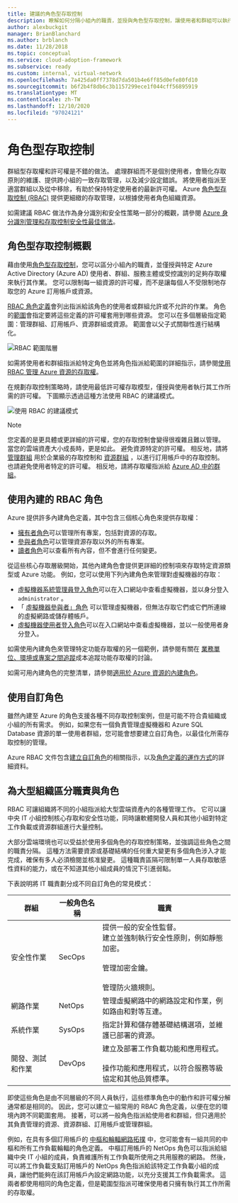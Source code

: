 ```yaml
---
title: 建議的角色型存取控制
description: 瞭解如何分隔小組內的職責，並授與角色型存取控制，讓使用者和群組可以執行其工作。
author: alexbuckgit
manager: BrianBlanchard
ms.author: brblanch
ms.date: 11/28/2018
ms.topic: conceptual
ms.service: cloud-adoption-framework
ms.subservice: ready
ms.custom: internal, virtual-network
ms.openlocfilehash: 7a425da0ff7378d7da501b4e6ff85d0efe80fd10
ms.sourcegitcommit: b6f2b4f8db6c3b1157299ece1f044cff56895919
ms.translationtype: MT
ms.contentlocale: zh-TW
ms.lasthandoff: 12/10/2020
ms.locfileid: "97024121"
---
```

# <a name="role-based-access-control"></a>角色型存取控制

群組型存取權和許可權是不錯的做法。 處理群組而不是個別使用者，會簡化存取原則的維護、提供跨小組的一致存取管理，以及減少設定錯誤。 將使用者指派至適當群組以及從中移除，有助於保持特定使用者的最新許可權。 Azure [角色型存取控制 (RBAC)](/azure/role-based-access-control/overview) 提供更細緻的存取管理，以根據使用者角色組織資源。

如需建議 RBAC 做法作為身分識別和安全性策略一部分的概觀，請參閱 [Azure 身分識別管理和存取控制安全性最佳做法](/azure/security/fundamentals/identity-management-best-practices#use-role-based-access-control)。

## <a name="overview-of-role-based-access-control"></a>角色型存取控制概觀

藉由使用[角色型存取控制](/azure/role-based-access-control/overview)，您可以區分小組內的職責，並僅授與特定 Azure Active Directory (Azure AD) 使用者、群組、服務主體或受控識別的足夠存取權來執行其作業。 您可以限制每一組資源的許可權，而不是讓每個人不受限制地存取您的 Azure 訂用帳戶或資源。

[RBAC 角色定義](/azure/role-based-access-control/role-definitions)會列出指派給該角色的使用者或群組允許或不允許的作業。 角色的[範圍](/azure/role-based-access-control/overview#scope)會指定要將這些定義的許可權套用到哪些資源。 您可以在多個層級指定範圍：管理群組、訂用帳戶、資源群組或資源。 範圍會以父子式關聯性進行結構化。

![RBAC 範圍階層](../../_images/azure-best-practices/rbac-scope.png)

如需將使用者和群組指派給特定角色並將角色指派給範圍的詳細指示，請參閱[使用 RBAC 管理 Azure 資源的存取權](/azure/role-based-access-control/role-assignments-portal)。

在規劃存取控制策略時，請使用最低許可權存取模型，僅授與使用者執行其工作所需的許可權。 下圖顯示透過這種方法使用 RBAC 的建議模式。

![使用 RBAC 的建議模式](../../_images/azure-best-practices/rbac-least-privilege.png)

> [!NOTE]
> 您定義的是更具體或更詳細的許可權，您的存取控制會變得很複雜且難以管理。 當您的雲端資產大小成長時，更是如此。 避免資源特定的許可權。 相反地，請將 [管理群組](/azure/governance/management-groups) 用於企業級的存取控制和 [資源群組](/azure/azure-resource-manager/management/overview#resource-groups) ，以進行訂用帳戶中的存取控制。 也請避免使用者特定的許可權。 相反地，請將存取權指派給 [Azure AD 中的群組](/azure/active-directory/fundamentals/active-directory-manage-groups)。

## <a name="use-built-in-rbac-roles"></a>使用內建的 RBAC 角色

Azure 提供許多內建角色定義，其中包含三個核心角色來提供存取權：

- [擁有者角色](/azure/role-based-access-control/built-in-roles#owner)可以管理所有專案，包括對資源的存取。
- [參與者角色](/azure/role-based-access-control/built-in-roles#contributor)可以管理資源存取以外的所有專案。
- [讀者角色](/azure/role-based-access-control/built-in-roles#reader)可以查看所有內容，但不會進行任何變更。

從這些核心存取層級開始，其他內建角色會提供更詳細的控制項來存取特定資源類型或 Azure 功能。 例如，您可以使用下列內建角色來管理對虛擬機器的存取：

- [虛擬機器系統管理員登入角色](/azure/role-based-access-control/built-in-roles#virtual-machine-administrator-login)可以在入口網站中查看虛擬機器，並以身分登入 `administrator` 。
- 「 [虛擬機器參與者」角色](/azure/role-based-access-control/built-in-roles#virtual-machine-contributor) 可以管理虛擬機器，但無法存取它們或它們所連線的虛擬網路或儲存體帳戶。
- [虛擬機器使用者登入角色](/azure/role-based-access-control/built-in-roles#virtual-machine-user-login)可以在入口網站中查看虛擬機器，並以一般使用者身分登入。

如需使用內建角色來管理特定功能存取權的另一個範例，請參閱有關在 [業務單位、環境或專案之間追蹤](../azure-best-practices/track-costs.md#provide-the-right-level-of-cost-access)成本追蹤功能存取權的討論。

如需可用內建角色的完整清單，請參閱[適用於 Azure 資源的內建角色](/azure/role-based-access-control/built-in-roles)。

## <a name="use-custom-roles"></a>使用自訂角色

雖然內建至 Azure 的角色支援各種不同存取控制案例，但是可能不符合貴組織或小組的所有需求。 例如，如果您有一個負責管理虛擬機器和 Azure SQL Database 資源的單一使用者群組，您可能會想要建立自訂角色，以最佳化所需存取控制的管理。

Azure RBAC 文件包含[建立自訂角色](/azure/role-based-access-control/custom-roles)的相關指示，以及[角色定義的運作方式](/azure/role-based-access-control/role-definitions)的詳細資料。

## <a name="separation-of-responsibilities-and-roles-for-large-organizations"></a>為大型組織區分職責與角色

RBAC 可讓組織將不同的小組指派給大型雲端資產內的各種管理工作。 它可以讓中央 IT 小組控制核心存取和安全性功能，同時讓軟體開發人員和其他小組對特定工作負載或資源群組進行大量控制。

大部分雲端環境也可以受益於使用多個角色的存取控制策略，並強調這些角色之間的職責分隔。 這種方法需要資源或基礎結構的任何重大變更有多個角色涉入才能完成，確保有多人必須檢閱並核准變更。 這種職責區隔可限制單一人員存取敏感性資料的能力，或在不知道其他小組成員的情況下引進弱點。

下表說明將 IT 職責劃分成不同自訂角色的常見模式：

| 群組 | 一般角色名稱 | 職責 |
| --- | --- | --- |
| 安全性作業 | SecOps | 提供一般的安全性監督。 <br> 建立並強制執行安全性原則，例如靜態加密。 <br><br> 管理加密金鑰。 <br><br> 管理防火牆規則。 |
| 網路作業 | NetOps | 管理虛擬網路中的網路設定和作業，例如路由和對等互連。 |
| 系統作業 | SysOps | 指定計算和儲存體基礎結構選項，並維護已部署的資源。 |
| 開發、測試和作業 | DevOps | 建立及部署工作負載功能和應用程式。 <br><br> 操作功能和應用程式，以符合服務等級協定和其他品質標準。 |

即使這些角色是由不同層級的不同人員執行，這些標準角色中的動作和許可權分解通常都是相同的。 因此，您可以建立一組常用的 RBAC 角色定義，以便在您的環境內跨不同範圍套用。 接著，可以將一般角色指派給使用者和群組，但只適用於其負責管理的資源、資源群組、訂用帳戶或管理群組。

例如，在具有多個訂用帳戶的 [中樞和輪輻網路拓撲](../azure-best-practices/hub-spoke-network-topology.md) 中，您可能會有一組共同的中樞和所有工作負載輪輻的角色定義。 中樞訂用帳戶的 NetOps 角色可以指派給組織中央 IT 小組的成員，負責維護所有工作負載所使用之共用服務的網路。 然後，可以將工作負載支點訂用帳戶的 NetOps 角色指派給該特定工作負載小組的成員，讓他們能夠在該訂用帳戶內設定網路功能，以充分支援其工作負載需求。 這兩者都使用相同的角色定義，但是範圍型指派可確保使用者只擁有執行其工作所需的存取權。
